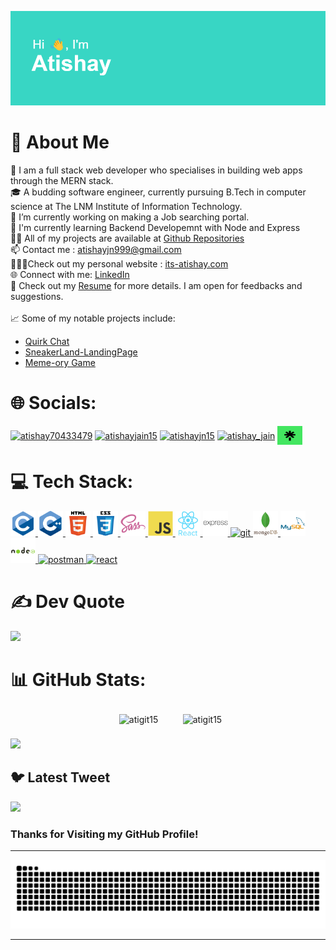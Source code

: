 ![Header](./header.png)
<!-- <img src="https://www.lambdatest.com/resources/images/news24.gif" width="1000" height="380"> -->

# 💫 About Me
👋 I am a full stack web developer who specialises in building web apps through the MERN stack.<br>
🎓 A budding software engineer, currently pursuing B.Tech in computer science at The LNM Institute of Information Technology.<br>
🔭 I’m currently working on making a Job searching portal.<br>
🔰 I'm currently learning Backend Developemnt with Node and Express<br>
👨‍💻 All of my projects are available at [Github Repositories](https://github.com/Atigit15?tab=repositories)<br> 
📫 Contact me : atishayjn999@gmail.com <br> 
👨🏻‍💻Check out my personal website : [its-atishay.com](https://its-atishay.vercel.app/)<br>
🌐 Connect with me: [LinkedIn](https://www.linkedin.com/in/atishayjain15/)<br>
📃 Check out my [Resume]() for more details. I am open for feedbacks and suggestions.<br><br>
📈 Some of my notable projects include:<br>
- [Quirk Chat](https://quirk-chat.netlify.app/) 
- [SneakerLand-LandingPage](https://atigit15.github.io/SneakerLand-LandingPage)
- [Meme-ory Game](https://meme-ory-game.netlify.app/)

# 🌐 Socials:
<a href="https://twitter.com/atishay70433479" target="blank"><img align="center" src="https://raw.githubusercontent.com/rahuldkjain/github-profile-readme-generator/master/src/images/icons/Social/twitter.svg" alt="atishay70433479" height="30" width="40" /></a>
<a href="https://linkedin.com/in/atishayjain15" target="blank"><img align="center" src="https://raw.githubusercontent.com/rahuldkjain/github-profile-readme-generator/master/src/images/icons/Social/linked-in-alt.svg" alt="atishayjain15" height="30" width="40" /></a>
<a href="https://www.leetcode.com/atishayjn15" target="blank"><img align="center" src="https://raw.githubusercontent.com/rahuldkjain/github-profile-readme-generator/master/src/images/icons/Social/leet-code.svg" alt="atishayjn15" height="30" width="40" /></a>
<a href="https://dev.to/atishay_jain" target="blank"><img align="center" src="https://raw.githubusercontent.com/rahuldkjain/github-profile-readme-generator/master/src/images/icons/Social/devto.svg" alt="atishay_jain" height="30" width="40" /></a>
<a href="https://linktr.ee/atishay_jain" target="blank"><img align="center" src="./linktree.webp" alt="atishay_jain" height="30" width="40" /></a>

# 💻 Tech Stack:
<a href="https://www.cprogramming.com/" target="_blank" rel="noreferrer"> <img src="https://raw.githubusercontent.com/devicons/devicon/master/icons/c/c-original.svg" alt="c" width="40" height="40"/> </a>
<a href="https://www.w3schools.com/cpp/" target="_blank" rel="noreferrer"> <img src="https://raw.githubusercontent.com/devicons/devicon/master/icons/cplusplus/cplusplus-original.svg" alt="cplusplus" width="40" height="40"/> </a> 
<a href="https://www.w3.org/html/" target="_blank" rel="noreferrer"> <img src="https://raw.githubusercontent.com/devicons/devicon/master/icons/html5/html5-original-wordmark.svg" alt="html5" width="40" height="40"/> </a>
<a href="https://www.w3schools.com/css/" target="_blank" rel="noreferrer"> <img src="https://raw.githubusercontent.com/devicons/devicon/master/icons/css3/css3-original-wordmark.svg" alt="css3" width="40" height="40"/> </a>
<a href="https://www.w3schools.com/css/" target="_blank" rel="noreferrer"> <img src="https://raw.githubusercontent.com/devicons/devicon/master/icons/sass/sass-original.svg" alt="css3" width="40" height="40"/> </a> 
<a href="https://developer.mozilla.org/en-US/docs/Web/JavaScript" target="_blank" rel="noreferrer"> <img src="https://raw.githubusercontent.com/devicons/devicon/master/icons/javascript/javascript-original.svg" alt="javascript" width="40" height="40"/> </a> 
<a href="https://reactjs.org/" target="_blank" rel="noreferrer"> <img src="https://raw.githubusercontent.com/devicons/devicon/master/icons/react/react-original-wordmark.svg" alt="react" width="40" height="40"/> </a>
<a href="https://expressjs.com" target="_blank" rel="noreferrer"> <img src="https://raw.githubusercontent.com/devicons/devicon/master/icons/express/express-original-wordmark.svg" alt="express" width="40" height="40"/> </a>
<a href="https://git-scm.com/" target="_blank" rel="noreferrer"> <img src="https://www.vectorlogo.zone/logos/git-scm/git-scm-icon.svg" alt="git" width="40" height="40"/> </a> 
<a href="https://www.mongodb.com/" target="_blank" rel="noreferrer"> <img src="https://raw.githubusercontent.com/devicons/devicon/master/icons/mongodb/mongodb-original-wordmark.svg" alt="mongodb" width="40" height="40"/> </a> 
<a href="https://www.mysql.com/" target="_blank" rel="noreferrer"> <img src="https://raw.githubusercontent.com/devicons/devicon/master/icons/mysql/mysql-original-wordmark.svg" alt="mysql" width="40" height="40"/> </a> <a href="https://nodejs.org" target="_blank" rel="noreferrer"> <img src="https://raw.githubusercontent.com/devicons/devicon/master/icons/nodejs/nodejs-original-wordmark.svg" alt="nodejs" width="40" height="40"/> </a>
<a href="https://postman.com" target="_blank" rel="noreferrer"> <img src="https://www.vectorlogo.zone/logos/getpostman/getpostman-icon.svg" alt="postman" width="40" height="40"/> </a> 
<a href="https://reactjs.org/" target="_blank" rel="noreferrer"> <img src="https://www.vectorlogo.zone/logos/firebase/firebase-icon.svg" alt="react" width="40" height="40"/> </a>

# ✍️ Dev Quote
![](https://quotes-github-readme.vercel.app/api?type=horizontal&theme=radical)

# 📊 GitHub Stats:

<p align="center">
<img src="https://github-readme-streak-stats.herokuapp.com/?user=atigit15&theme=radical" alt="atigit15" style="margin:0.5rem"/>
  &nbsp;&nbsp;&nbsp;&nbsp;&nbsp;&nbsp;
<img src="https://github-readme-stats-kappa-red-96.vercel.app/api/top-langs?username=atigit15&show_icons=true&theme=radical&locale=en&layout=compact" alt="atigit15" style="margin:5 rem"/>
<!-- <img src="https://github-readme-stats-kappa-red-96.vercel.app/api?username=shreyparikh1002&show_icons=true&theme=radical&locale=en" alt="shreyparikh1002" align="center" style="margin:0.5rem"/> -->
</p>

[![](https://visitcount.itsvg.in/api?id=Atigit15&icon=0&color=0)](https://visitcount.itsvg.in)
<!-- > Check Commits below, GitHub stats are sometimes inaccurate due to caching. -->

## 🐦 Latest Tweet
[![](https://gtce.itsvg.in/api?username=Atishay70433479&theme=jolly&response=false)](https://github.com/VishwaGauravIn/github-twitter-card-embed)

### Thanks for Visiting my GitHub Profile!

---
<p align="center">
<img src="https://github.com/VishwaGauravIn/VishwaGauravIn/blob/output/github-contribution-grid-snake.svg">
</p>


---
<!-- Proudly created with GPRM ( https://gprm.itsvg.in ) -->
